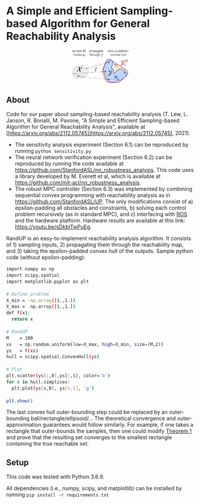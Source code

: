 # A Simple and Efficient Sampling-based Algorithm for General Reachability Analysis


<p align="center">
  <img src="figs/RandUP.png" width="30%"/>
  <br /><!--<em>Epsilon-RandUP consists of three steps: (1) sample M inputs, (2) propagate them through the reachability map f(), and (3) take the epsilon-padded convex hull..</em>-->
</p>


## About

Code for our paper about sampling-based reachability analysis (T. Lew, L. Janson, R. Bonalli, M. Pavone, "A Simple and Efficient Sampling-based Algorithm for General Reachability Analysis", available at [https://arxiv.org/abs/2112.05745](https://arxiv.org/abs/2112.05745), 2021).
* The sensitivity analysis experiment (Section 6.1) can be reproduced by running
``python sensitivity.py``
* The neural network verification experiment (Section 6.2) can be reproduced by running the code available at https://github.com/StanfordASL/nn_robustness_analysis. This code uses a library developed by M. Everett et al, which is available at https://github.com/mit-acl/nn_robustness_analysis.
* The robust MPC controller (Section 6.3) was implemented by combining sequential convex programming with reachability analysis as in https://github.com/StanfordASL/UP. The only modifications consist of a) epsilon-padding all obstacles and constraints, b) solving each control problem recursively (as in standard MPC), and c) interfacing with [ROS](https://www.ros.org/) and the hardware platform. Hardware results are available at this link: https://youtu.be/sDkblTwPuEg.

RandUP is an easy-to-implement reachability analysis algorithm. It consists of 1) sampling inputs, 2) propagating them through the reachability map, and 3) taking the epsilon-padded convex hull of the outputs. Sample python code (without epsilon-padding):
```bash
import numpy as np
import scipy.spatial
import matplotlib.pyplot as plt

# Define problem
X_min = -np.array([1.,1.])
X_max =  np.array([1.,1.])
def f(x):
  return x

# RandUP
M    = 100
xs   = np.random.uniform(low=X_max, high=X_min, size=(M,2))
ys   = f(xs)
hull = scipy.spatial.ConvexHull(ys)

# Plot
plt.scatter(ys[:,0],ys[:,1], color='b')
for s in hull.simplices:
  plt.plot(ys[s,0], ys[s,1], 'g')

plt.show()
```

The last convex hull outer-bounding step could be replaced by an outer-bounding ball/rectangle/ellipsoid/... The theoretical convergence and outer-approximation guarantees would follow similarly. For example, if one takes a rectangle that outer-bounds the samples, then one could modify [Theorem 1](https://arxiv.org/abs/2112.05745) and prove that the resulting set converges to the smallest rectangle containing the true reachable set.



## Setup

This code was tested with Python 3.6.9. 

All dependencies (i.e., numpy, scipy, and matplotlib) can be installed by running 
``
  pip install -r requirements.txt
``